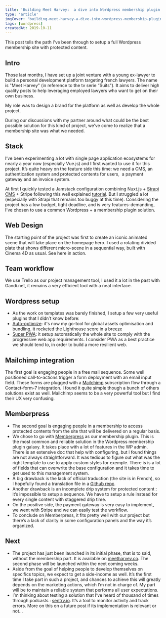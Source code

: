 ```yaml
---
title: 'Building Meet Harvey:  a dive into Wordpress membership plugin'
type: 'article'
imgCover: 'building-meet-harvey-a-dive-into-wordpress-membership-plugin.jpg'
tags: [wordpress]
createdAt: 2019-10-11
---
```


This post tells the path I've been through to setup a full Wordpress membership site with protected content.
<!--more-->

## Intro

Those last months, I have set up a joint venture with a young ex-lawyer to build a personal development platform targeting french lawyers. The name is "Meet Harvey" (in reference to the tv serie “Suits"). It aims to deliver high quality posts to help leveraging employed lawyers who want to get on their own business.

My role was to design a brand for the platform as well as develop the whole project.

During our discussions with my partner around what could be the best possible solution for this kind of project, we’ve come to realize that a membership site was what we needed.

## Stack

I’ve been experimenting a lot with single page application ecosystems for nearly a year now (especially Vue.js) and I first wanted to use it for this project. It’s quite heavy on the feature side this time: we need a CMS, an authentication system and protected contents for users,  a payment gateway and an invoice system.

At first I quickly tested a Jamstack configuration combining Nuxt.js + [Strapi CMS](https://strapi.io/) + Stripe following this well explained [tutorial](https://medium.com/strapi/cooking-a-deliveroo-clone-with-nuxt-vue-js-graphql-strapi-and-stripe-ebeb49320993). But I struggled a lot (especially with Strapi that remains too buggy at this time). Considering the project has a low budget, tight deadline, and is very features-demanding, I've chosen to use a common Wordpress + a membership plugin solution.

## Web Design

The starting point of the project was first to create an iconic animated scene that will take place on the homepage hero. I used a rotating divided plate that shows different micro-scene in a sequential way, built with Cinema 4D as usual. See here in action.

## Team workflow

We use Trello as our project management tool, I used it a lot in the past with Gandi.net, it remains a very efficient tool with a neat interface.

## Wordpress setup

* As the work on templates was barely finished, I setup a few very useful plugins that I didn’t know before:
* [Auto-optimize](https://fr.wordpress.org/plugins/autoptimize/): it's now my go-tool for global assets optimisation and bundling, it rocketed the Lighthouse score in a breeze
* [Super PWA](https://superpwa.com/): it setup automatically the whole site to comply with the progressive web app requirements. I consider PWA as a best practice we should tend to, in order to build a more resilient web.

## Mailchimp integration

The first goal is engaging people in a free mail sequence. Some well positioned call-to-actions trigger a form deployment with an email input field. These forms are plugged with a [Mailchimp](https://mailchimp.com/) subscription flow through a Contact-form-7 integration. I found it quite simple though a bunch of others solutions exist as well. Mailchimp seems to be a very powerful tool but I find their UX very confusing.

## Memberpress

* The second goal is engaging people in a membership to access protected contents from the site that will be delivered on a regular basis.
* We chose to go with [Memberpress](https://memberpress.com/) as our membership plugin. This is the most common and reliable solution in the Wordpress membership plugin galaxy. It takes place with a lot of features in the WP admin. There is an extensive doc that help with configuring, but I found things are not always straightforward. It was tedious to figure out what was the right template to use to apply custom styles for exemple. There is is a lot of fields that can overwrite the base configuration and it takes time to get used to this management system.
* A big drawback is the lack of official traduction (the site is in French), so I hopefully found a translation file in a [Github repo](https://github.com/wp-premium/memberpress-basic/blob/master/i18n/memberpress-fr_FR.po).
* Another drawback is an incomplete drip system for protected content : it’s impossible to setup a sequence. We have to setup a rule instead for every single content with staggered drip time.
* On the positive side, the payment gateway is very easy to implement, we went with Stripe and we can easily test the workflow.
* To conclude on Memberpress, it fits pretty well with our project but there’s a lack of clarity in some configuration panels and the way it’s organized.

## Next

* The project has just been launched in its initial phase, that is to said, without the membership part. It is available on [meetharvey.co](https://meetharvey.co). The second phase will be launched within the next coming weeks.
* Aside from the goal of helping people to develop themselves on specifics topics, we expect to get a side-income as well. It’s the first time I take part in such a project, and chances to achieve this will greatly depends on the marketing actions, which I’m not in charge of. My part will be to maintain a reliable system that performs all user expectations.
* I’m thinking about testing a solution that I’ve heard of thousand of times through podcasts : [sentry.io](https://sentry.io/). It’s a tool to monitor activity and track errors. More on this on a future post if its implementation is relevant or not...